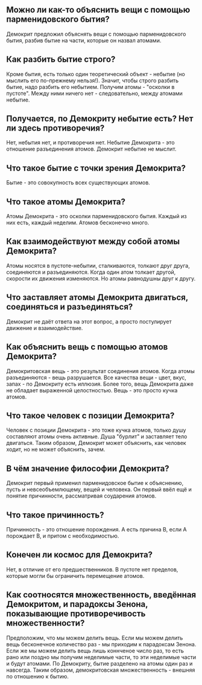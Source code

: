 ## Можно ли как-то объяснить вещи с помощью парменидовского бытия?
Демокрит предложил объяснять вещи с помощью парменидовского бытия, разбив бытие на части, которые он назвал атомами.

## Как разбить бытие строго?
Кроме бытия, есть только один теоретический объект - небытие (но мыслить его по-прежнему нельзя!). Значит, чтобы строго разбить бытие, надо разбить его небытием. Получим атомы - "осколки в пустоте". Между ними ничего нет - следовательно, между атомами небытие.

## Получается, по Демокриту небытие есть? Нет ли здесь противоречия?
Нет, небытия нет, и противоречия нет. Небытие Демокрита - это отношение разъединения атомов. Демокрит небытие не мыслит.

## Что такое бытие с точки зрения Демокрита?
Бытие - это совокупность всех существующих атомов.

## Что такое атомы Демокрита?
Атомы Демокрита - это осколки парменидовского бытия. Каждый из них есть, каждый неделим. Атомов бесконечно много.

## Как взаимодействуют между собой атомы Демокрита?
Атомы носятся в пустоте-небытии, сталкиваются, толкают друг друга, соединяются и разъединяются. Когда один атом толкает другой, скорости их движения изменяются. Но атомы равнодушны друг к другу.

## Что заставляет атомы Демокрита двигаться, соединяться и разъединяться?
Демокрит не даёт ответа на этот вопрос, а просто постулирует движение и взаимодействие.

## Как объяснить вещь с помощью атомов Демокрита?
Демокритовская вещь - это результат соединения атомов. Когда атомы разъединяются - вещь разрушается. Все качества вещи - цвет, вкус, запах - по Демокриту есть иллюзия. Более того, вещь Демокрита даже не обладает выраженной целостностью. Вещь - это просто кучка атомов.

## Что такое человек с позиции Демокрита?
Человек с позиции Демокрита - это тоже кучка атомов, только душу составляют атомы очень активные. Душа "бурлит" и заставляет тело двигаться. Таким образом, Демокрит может объяснить, как человек ходит, но не может объяснить, зачем.

## В чём значение философии Демокрита?
Демокрит первый применил парменидовское бытие к объяснению, пусть и невсеобъемлющему, вещей и человека. Он первый ввёл ещё и понятие причинности, рассматривая соударения атомов.

## Что такое причинность?
Причинность - это отношение порождения.
A есть причина B, если А порождает В, и притом с необходимостью.

## Конечен ли космос для Демокрита?
Нет, в отличие от его предшественников. В пустоте нет пределов, которые могли бы ограничить перемещение атомов.

## Как соотносятся множественность, введённая Демокритом, и парадоксы Зенона, показывающие противоречивость множественности? 
Предположим, что мы можем делить вещь. Если мы можем делить вещь бесконечное количество раз - мы приходим к парадоксам Зенона. Если же мы можем делить вещь лишь коннченое число раз, то есть рано или поздно мы получим неделимые части, то эти неделимые части и будут атомами. По Демокриту, бытие разделено на атомы один раз и навсегда. Таким образом, демокритовская множественность - внешняя по отношению к бытию.
